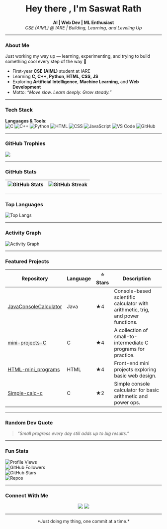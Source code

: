 <h1 align="center">Hey there , I'm Saswat Rath</h1>
<p align="center">
  <b>AI | Web Dev | ML Enthusiast </b><br>
  <i>CSE (AIML) @ IARE | Building, Learning, and Leveling Up</i>
</p>

---

###  About Me  
Just working my way up — learning, experimenting, and trying to build something cool every step of the way 🚀  

-  First-year **CSE (AIML)** student at IARE  
-  Learning **C, C++, Python, HTML, CSS, JS**  
-  Exploring **Artificial Intelligence**, **Machine Learning**, and **Web Development**  
-  Motto: *“Move slow. Learn deeply. Grow steady.”*  

---

###  Tech Stack  

**Languages & Tools:**  
![C](https://img.shields.io/badge/C-00599C?style=for-the-badge&logo=c&logoColor=white)
![C++](https://img.shields.io/badge/C++-00599C?style=for-the-badge&logo=c%2B%2B&logoColor=white)
![Python](https://img.shields.io/badge/Python-3776AB?style=for-the-badge&logo=python&logoColor=white)
![HTML](https://img.shields.io/badge/HTML5-E34F26?style=for-the-badge&logo=html5&logoColor=white)
![CSS](https://img.shields.io/badge/CSS3-1572B6?style=for-the-badge&logo=css3&logoColor=white)
![JavaScript](https://img.shields.io/badge/JavaScript-F7DF1E?style=for-the-badge&logo=javascript&logoColor=black)
![VS Code](https://img.shields.io/badge/VS%20Code-0078D4?style=for-the-badge&logo=visual-studio-code&logoColor=white)
![GitHub](https://img.shields.io/badge/GitHub-181717?style=for-the-badge&logo=github&logoColor=white)

---

###  GitHub Trophies  
![](https://github-profile-trophy.vercel.app/?username=Saswat-Iare25&theme=radical&no-frame=false&no-bg=false&margin-w=4)

---

###  GitHub Stats  

| ![GitHub Stats](https://github-readme-stats.vercel.app/api?username=Saswat-Iare25&show_icons=true&theme=radical&hide_border=true&count_private=true&include_all_commits=true) | ![GitHub Streak](https://streak-stats.demolab.com?user=Saswat-Iare25&theme=radical&hide_border=true) |
|---|---|

---

###  Top Languages  
![Top Langs](https://github-readme-stats.vercel.app/api/top-langs/?username=Saswat-Iare25&layout=compact&theme=radical&hide_border=true&langs_count=6)

---

###  Activity Graph  
![Activity Graph](https://github-readme-activity-graph.vercel.app/graph?username=Saswat-Iare25&theme=radical&hide_border=true)

---

###  Featured Projects  

| Repository | Language | ⭐ Stars | Description |
|-------------|-----------|---------|--------------|
| [JavaConsoleCalculator](https://github.com/Saswat-Iare25/JavaConsoleCalculator) | Java | ★4 | Console-based scientific calculator with arithmetic, trig, and power functions. |
| [mini-projects-C](https://github.com/Saswat-Iare25/mini-projects-C) | C | ★4 | A collection of small-to-intermediate C programs for practice. |
| [HTML-mini_programs](https://github.com/Saswat-Iare25/HTML-mini_programs) | HTML | ★4 | Front-end mini projects exploring basic web design. |
| [Simple-calc-c](https://github.com/Saswat-Iare25/Simple-calc-c) | C | ★2 | Simple console calculator for basic arithmetic and power ops. |

---

###  Random Dev Quote  
> *“Small progress every day still adds up to big results.”*

---

###  Fun Stats  

![Profile Views](https://komarev.com/ghpvc/?username=Saswat-Iare25&color=blueviolet&style=for-the-badge)  
![GitHub Followers](https://img.shields.io/github/followers/Saswat-Iare25?label=Followers&style=for-the-badge)  
![GitHub Stars](https://img.shields.io/github/stars/Saswat-Iare25?affiliations=OWNER&style=for-the-badge&color=yellow)  
![Repos](https://badges.pufler.dev/repos/Saswat-Iare25?style=for-the-badge)  

---

###  Connect With Me  
<p align="center">
  <a href="https://www.linkedin.com/in/saswat-rath"><img src="https://img.shields.io/badge/LinkedIn-blue?logo=linkedin&logoColor=white" /></a>
  <a href="https://github.com/Saswat-Iare25"><img src="https://img.shields.io/badge/GitHub-black?logo=github&logoColor=white" /></a>
</p>

---

<p align="center">
   *Just doing my thing, one commit at a time.* 
</p>
